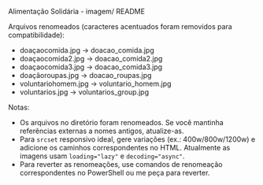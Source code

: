 Alimentação Solidária - imagem/ README

Arquivos renomeados (caracteres acentuados foram removidos para compatibilidade):
- doaçaocomida.jpg -> doacao_comida.jpg
- doaçaocomida2.jpg -> doacao_comida2.jpg
- doaçaocomida3.jpg -> doacao_comida3.jpg
- doaçãoroupas.jpg -> doacao_roupas.jpg
- voluntariohomem.jpg -> voluntario_homem.jpg
- voluntarios.jpg -> voluntarios_group.jpg

Notas:
- Os arquivos no diretório foram renomeados. Se você mantinha referências externas a nomes antigos, atualize-as.
- Para `srcset` responsivo ideal, gere variações (ex.: 400w/800w/1200w) e adicione os caminhos correspondentes no HTML. Atualmente as imagens usam `loading="lazy"` e `decoding="async"`.
- Para reverter as renomeações, use comandos de renomeação correspondentes no PowerShell ou me peça para reverter.
